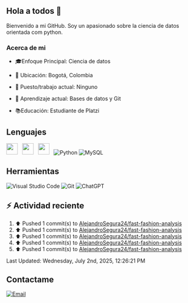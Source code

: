 ## Hola a todos 👋

Bienvenido a mi GitHub. Soy un apasionado sobre la ciencia de datos orientada com python.

### Acerca de mi

* 🎓Enfoque Principal: Ciencia de datos

* 📍 Ubicación: Bogotá, Colombia

* 💼 Puesto/trabajo actual: Ninguno

* 🌱 Aprendizaje actual: Bases de datos y Git

* 📚Educación: Estudiante de Platzi

## Lenguajes

<img style='height: 30px;' src="https://img.shields.io/badge/html5%20-%23e34f26.svg?&style=for-the-badge&logo=html5&logoColor=white"/>&nbsp;&nbsp; <img style='height: 30px;' src="https://img.shields.io/badge/css3%20-%231572B6.svg?&style=for-the-badge&logo=css3&logoColor=white" />&nbsp;&nbsp;
  <img style='height: 30px;' src="https://img.shields.io/badge/JavaScript-323330?style=for-the-badge&logo=javascript&logoColor=F7DF1E" />&nbsp;&nbsp; ![Python](https://img.shields.io/badge/Python-FFD43B?style=for-the-badge&logo=python&logoColor=blue) ![MySQL](https://img.shields.io/badge/MySQL-4479A1?style=for-the-badge&logo=mysql&logoColor=white)

## Herramientas

![Visual Studio Code](https://custom-icon-badges.demolab.com/badge/Visual%20Studio%20Code-0078d7.svg?style=for-the-badge&logo=vsc&logoColor=white) ![Git](https://img.shields.io/badge/GIT-E44C30?style=for-the-badge&logo=git&logoColor=white) ![ChatGPT](https://img.shields.io/badge/ChatGPT-74aa9c?style=for-the-badge&logo=openai&logoColor=white)

## :zap: Actividad reciente
<!--RECENT_ACTIVITY:start-->
1. ⬆️ Pushed 1 commit(s) to [AlejandroSegura24/fast-fashion-analysis](https://github.com/AlejandroSegura24/fast-fashion-analysis)<br>
2. ⬆️ Pushed 1 commit(s) to [AlejandroSegura24/fast-fashion-analysis](https://github.com/AlejandroSegura24/fast-fashion-analysis)<br>
3. ⬆️ Pushed 1 commit(s) to [AlejandroSegura24/fast-fashion-analysis](https://github.com/AlejandroSegura24/fast-fashion-analysis)<br>
4. ⬆️ Pushed 1 commit(s) to [AlejandroSegura24/fast-fashion-analysis](https://github.com/AlejandroSegura24/fast-fashion-analysis)<br>
5. ⬆️ Pushed 1 commit(s) to [AlejandroSegura24/fast-fashion-analysis](https://github.com/AlejandroSegura24/fast-fashion-analysis)<br>
<!--RECENT_ACTIVITY:end-->
<!--RECENT_ACTIVITY:last_update-->
Last Updated: Wednesday, July 2nd, 2025, 12:26:21 PM
<!--RECENT_ACTIVITY:last_update_end-->

## Contactame

[![Email](https://img.shields.io/badge/Gmail-D14836?style=for-the-badge&logo=gmail&logoColor=white)](mailto://davidalejandrocmbs@gmail.com)
